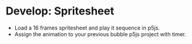 # Develop: Spritesheet

- Load a 16 frames spritesheet and play it sequence in p5js.
- Assign the animation to your previous bubble p5js project with timer.
